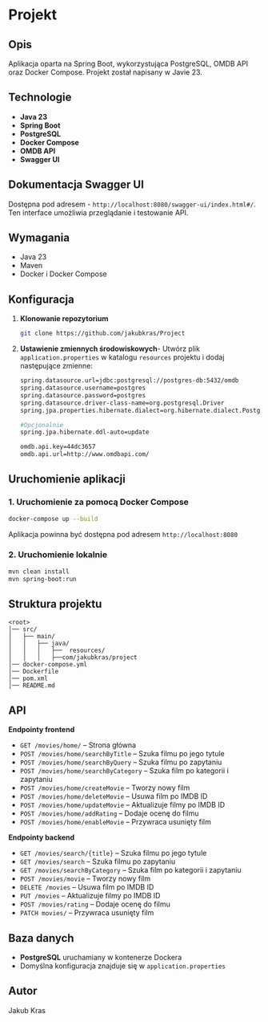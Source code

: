 # Projekt

## Opis
Aplikacja oparta na Spring Boot, wykorzystująca PostgreSQL, OMDB API oraz Docker Compose. Projekt został napisany w Javie 23. 

## Technologie
- **Java 23**
- **Spring Boot**
- **PostgreSQL**
- **Docker Compose**
- **OMDB API**
- **Swagger UI**

## Dokumentacja Swagger UI
Dostępna pod adresem - `http://localhost:8080/swagger-ui/index.html#/`. Ten interface umożliwia przeglądanie i testowanie API.


## Wymagania
- Java 23
- Maven
- Docker i Docker Compose

## Konfiguracja
1. **Klonowanie repozytorium**
   ```sh
   git clone https://github.com/jakubkras/Project
   ```

2. **Ustawienie zmiennych środowiskowych**- Utwórz plik `application.properties` w katalogu `resources` projektu i dodaj następujące zmienne:
   ```sh
   spring.datasource.url=jdbc:postgresql://postgres-db:5432/omdb
   spring.datasource.username=postgres
   spring.datasource.password=postgres
   spring.datasource.driver-class-name=org.postgresql.Driver
   spring.jpa.properties.hibernate.dialect=org.hibernate.dialect.PostgreSQLDialect

   #Opcjonalnie
   spring.jpa.hibernate.ddl-auto=update

   omdb.api.key=44dc3657
   omdb.api.url=http://www.omdbapi.com/
   ```

## Uruchomienie aplikacji
### 1. Uruchomienie za pomocą Docker Compose
   ```sh
   docker-compose up --build
   ```
Aplikacja powinna być dostępna pod adresem `http://localhost:8080`

### 2. Uruchomienie lokalnie
   ```sh
   mvn clean install
   mvn spring-boot:run
   ```

## Struktura projektu
```
<root>
│── src/
│   ├── main/
│   │   ├── java/ 
│   │   │   ├──  resources/
│   │   │   ├──com/jakubkras/project
│── docker-compose.yml
│── Dockerfile
│── pom.xml
│── README.md
```

## API

**Endpointy frontend**

- `GET /movies/home/` – Strona główna
- `POST /movies/home/searchByTitle` – Szuka filmu po jego tytule
- `POST /movies/home/searchByQuery` – Szuka filmu po zapytaniu
- `POST /movies/home/searchByCategory` – Szuka film po kategorii i zapytaniu
- `POST /movies/home/createMovie` – Tworzy nowy film
- `POST /movies/home/deleteMovie` – Usuwa film po IMDB ID
- `POST /movies/home/updateMovie` – Aktualizuje filmy po IMDB ID
- `POST /movies/home/addRating` – Dodaje ocenę do filmu
- `POST /movies/home/enableMovie` – Przywraca usunięty film

**Endpointy backend**

- `GET /movies/search/{title}` – Szuka filmu po jego tytule
- `GET /movies/search` – Szuka filmu po zapytaniu
- `GET /movies/searchByCategory` – Szuka film po kategorii i zapytaniu
- `POST /movies/movie` – Tworzy nowy film
- `DELETE /movies` – Usuwa film po IMDB ID
- `PUT /movies` – Aktualizuje filmy po IMDB ID
- `POST /movies/rating` – Dodaje ocenę do filmu
- `PATCH movies/` – Przywraca usunięty film


## Baza danych
- **PostgreSQL** uruchamiany w kontenerze Dockera
- Domyślna konfiguracja znajduje się w `application.properties`


## Autor
Jakub Kras

